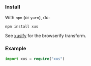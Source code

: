 ### Install

With `npm` (or `yarn`), do:

```
npm install xus
```

See [xusify](https://github.com/tetsuo/xusify) for the browserify transform.

### Example

```typescript
import xus = require("xus")
```

